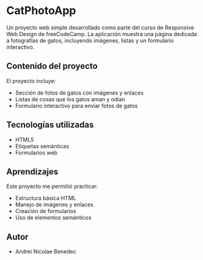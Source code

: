 # CatPhotoApp

Un proyecto web simple desarrollado como parte del curso de Responsive Web Design de freeCodeCamp. La aplicación muestra una página dedicada a fotografías de gatos, incluyendo imágenes, listas y un formulario interactivo.

## Contenido del proyecto

El proyecto incluye:
- Sección de fotos de gatos con imágenes y enlaces
- Listas de cosas que los gatos aman y odian
- Formulario interactivo para enviar fotos de gatos

## Tecnologías utilizadas
- HTML5
- Etiquetas semánticas
- Formularios web

## Aprendizajes
Este proyecto me permitió practicar:
- Estructura básica HTML
- Manejo de imágenes y enlaces
- Creación de formularios
- Uso de elementos semánticos

## Autor
- Andrei Nicolae Benedec
